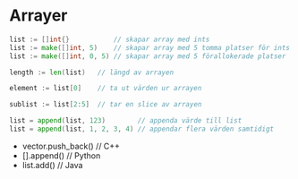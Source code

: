 # Arrayer

```go
list := []int{}           // skapar array med ints
list := make([]int, 5)    // skapar array med 5 tomma platser för ints
list := make([]int, 0, 5) // skapar array med 5 förallokerade platser

length := len(list)   // längd av arrayen

element := list[0]    // ta ut värden ur arrayen

sublist := list[2:5]  // tar en slice av arrayen 

list = append(list, 123)        // appenda värde till list
list = append(list, 1, 2, 3, 4) // appendar flera värden samtidigt
```
* vector.push_back() // C++
* [].append()        // Python
* list.add()         // Java
